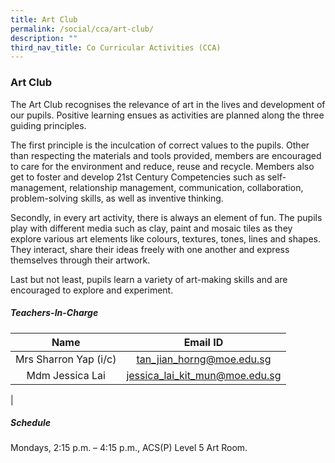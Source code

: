 ```yaml
---
title: Art Club
permalink: /social/cca/art-club/
description: ""
third_nav_title: Co Curricular Activities (CCA)
---
```

### **Art Club**
The Art Club recognises the relevance of art in the lives and development of our pupils. Positive learning ensues as activities are planned along the three guiding principles.

The first principle is the inculcation of correct values to the pupils. Other than respecting the materials and tools provided, members are encouraged to care for the environment and reduce, reuse and recycle. Members also get to foster and develop 21st Century Competencies such as self-management, relationship management, communication, collaboration, problem-solving skills, as well as inventive thinking.

Secondly, in every art activity, there is always an element of fun. The pupils play with different media such as clay, paint and mosaic tiles as they explore various art elements like colours, textures, tones, lines and shapes. They interact, share their ideas freely with one another and express themselves through their artwork.

Last but not least, pupils learn a variety of art-making skills and are encouraged to explore and experiment.

##### **Teachers-In-Charge**

| Name | Email ID |
|:---:|:---:|
| Mrs Sharron Yap (i/c) | [tan_jian_horng@moe.edu.sg](mailto:tan_jian_horng@moe.edu.sg)   |
| Mdm Jessica Lai | [jessica_lai_kit_mun@moe.edu.sg](mailto:jessica_lai_kit_mun@moe.edu.sg) |
|

##### **Schedule**
Mondays, 2:15 p.m. – 4:15 p.m., ACS(P) Level 5 Art Room.